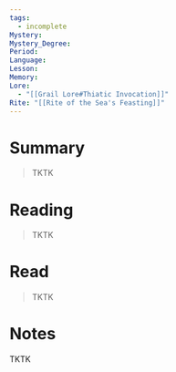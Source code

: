 ```yaml
---
tags:
  - incomplete
Mystery: 
Mystery_Degree: 
Period: 
Language: 
Lesson: 
Memory: 
Lore:
  - "[[Grail Lore#Thiatic Invocation]]"
Rite: "[[Rite of the Sea's Feasting]]"
---
```

# Summary
> TKTK
# Reading
> TKTK
# Read
> TKTK
# Notes
TKTK